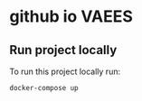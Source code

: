 # github io VAEES

## Run project locally

To run this project locally run:

```bash
docker-compose up
```
